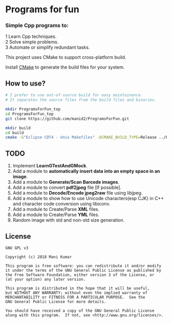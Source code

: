 # Programs for fun

### Simple **Cpp programs** to:  
1 Learn Cpp techniques.  
2 Solve simple problems.  
3 Automate or simplify redundant tasks.  

This project uses CMake to support cross-platform build.

Install [CMake](https://cmake.org/) to generate the build files for your system.

## How to use?

```sh
# I prefer to use out-of-source build for easy maintainence.
# It separates the source files from the build files and binaries.

mkdir ProgramsForFun_top
cd ProgramsForFun_top
git clone https://github.com/manid2/ProgramsForFun.git

mkdir build
cd build
cmake -G"Eclipse CDT4 - Unix Makefiles" -DCMAKE_BUILD_TYPE=Release ../ProgramsForFun/
```

## TODO
1. Implement **LearnGTestAndGMock**.
2. Add a module to **automatically insert data into an empty space in an image**.
3. Add a module to **Generate/Scan Barcode images**.
4. Add a module to convert **pdf2jpeg** file [If possible].
5. Add a module to **Decode/Encode jpeg2raw** file using libjpeg. 
6. Add a module to show how to use Unicode characters(esp CJK) in C++  
   and character code conversion using libiconv.
7. Add a module to Create/Parse **XML** files.
8. Add a module to Create/Parse **YML** files.
9. Random image with std and non-std size generation.

License
--------

    GNU GPL v3
    
    Copyright (c) 2018 Mani Kumar
    
    This program is free software: you can redistribute it and/or modify
    it under the terms of the GNU General Public License as published by
    the Free Software Foundation, either version 3 of the License, or
    (at your option) any later version.
    
    This program is distributed in the hope that it will be useful,
    but WITHOUT ANY WARRANTY; without even the implied warranty of
    MERCHANTABILITY or FITNESS FOR A PARTICULAR PURPOSE.  See the
    GNU General Public License for more details.
    
    You should have received a copy of the GNU General Public License
    along with this program.  If not, see <http://www.gnu.org/licenses/>.
